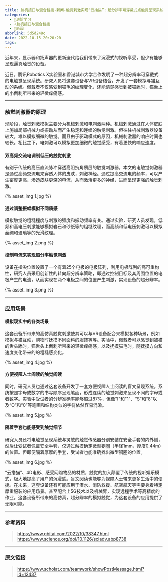 ```yaml
---
title: 脑机接口与混合智能-新闻-触觉刺激实现“云撸猫”：超分辨率可穿戴式点触觉呈现系统
categories:
  - 🌙进阶学习
  - ⭐脑机接口与混合智能
  - 💫新闻
abbrlink: 5d5d248c
date: 2022-10-15 20:20:20
tags:
---
```


近年来，显示器和扬声器的更新迭代给我们带来了沉浸式的视听享受，但少有能够呈现逼真触觉的设备。

近日，腾讯Robotics X实验室和香港城市大学合作发明了一种超分辨率可穿戴式的电触觉呈现系统。研究人员将这套设备与VR设备结合，开发了一套模拟与猫互动的系统。佩戴者不仅感受到猫毛的纹理变化，还能清楚感觉到被猫舔时，猫舌上的小倒刺所带来的轻微痒痛感。

<!--more-->

***

### 触觉刺激器的原理

现阶段，触觉刺激模拟主要分为机械刺激和电刺激两种。机械刺激通过在人体皮肤上施加局部机械力或振动从而产生稳定和连续的触觉刺激。但往往机械刺激器设备较大，难以模拟细微的触觉。而且由于驱动模式的原因，机械刺激器的响应时间也较长。相比之下，电刺激可以模拟更加细微的触觉感受，有着更快的响应速度。

#### 双高频交流电调制低压的触觉刺激

有别于传统的高压直流脉冲穿透高阻抗角质层的触觉刺激器，本文的电触觉刺激器是通过高频交流电来穿透人体的皮肤，刺激神经。通过提高交流电的频率，可以产生密度更高、渗透皮肤更深的电流，从而激活更多的神经，进而呈现更强的触觉刺激。

{% asset_img 1.jpg %}

#### 通过调整振幅模拟不同质感

模拟触觉的粗糙程度与刺激的强度和振动频率有关。通过实验，研究人员发现，低频和高电压刺激能够模拟岩石和砂纸等的粗糙纹理，而高频和低电压刺激可以模拟丝绸和玻璃等的光滑纹理。

{% asset_img 2.png %}

#### 控制电流来实现超分率触觉刺激

设备在指尖位置设置了一个有着25个电极的电极阵列，利用电极阵列的高可重构性，研究人员采用创新性的转向超分辨率策略，即通过控制目标及其周围位置的电极产生的电流，从而实现在两个电极之间的位置产生刺激，实现设备的超分辨率。

{% asset_img 3.png %}

***

### 应用场景

#### 模拟现实中的各类场景

这套设备所带来的高仿真触觉刺激使其可以与VR设备配合来模拟各种场景，例如模拟与猫互动，购物时抚摸不同面料的服饰等等。实验中，佩戴者可以感觉到被猫的舌头舔时，猫舌头上倒刺所带来的轻微痒痛感，以及抚摸猫毛时，随抚摸方向和速度变化带来的的粗糙感变化。

{% asset_img 4.jpg %}

#### 方便视障人士阅读的触觉阅读

同时，研究人员也通过这套设备开发了一套方便视障人士阅读的盲文呈现系统。系统按照字母或数字的书写顺序呈现笔画，形成连续的触觉刺激来呈现不同的字母或者数字。实验中受试者的分辨准确率能够超过87%，但像"I"和"1"、“S”和“8”以及“O”和“0”等笔画和结构类似的字符依然容易混淆。

{% asset_img 5.jpg %}

#### 隔着手套也能感受到触觉细节

研究人员还将电触觉呈现系统与灵敏的触觉传感器分别安装在安全手套的内外侧，然后让受试者佩戴安全手套，仅通过触摸确定微型钢圈（半径1mm，厚度0.44m）的位置。但即便隔着厚厚的手套，受试者也能准确找出微型钢圈的位置。

{% asset_img 6.jpg %}

“云撸猫”、4D电影、感受网购物品的材质，触觉的加入颠覆了传统的视听娱乐模式，极大地提高了用户的沉浸感。盲文阅读也能够为视障人士带来更多生活中的便捷。在未来，这套设备还有可能应用于潜水、消防救援、航空航天等需要身着特定厚重服装的应用场景。甚至配合上5G技术以及机械臂，实现远程手术等高精度的作业。这套设备所带来的高仿真，超分辨率的模拟触觉，为这套设备的应用提供了无限可能。

***

### 参考资料

> <https://www.qbitai.com/2022/10/38347.html>
> <https://www.science.org/doi/10.1126/sciadv.abp8738>

***

### 原文链接

> <https://www.scholat.com/teamwork/showPostMessage.html?id=12437>

